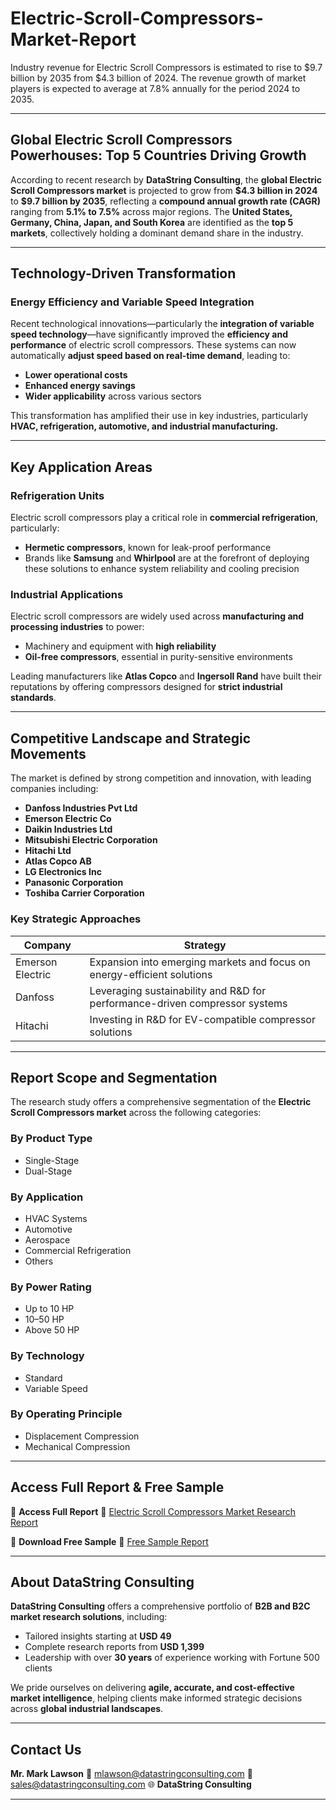# Electric-Scroll-Compressors-Market-Report

Industry revenue for Electric Scroll Compressors is estimated to rise to $9.7 billion by 2035 from $4.3 billion of 2024. The revenue growth of market players is expected to average at 7.8% annually for the period 2024 to 2035.


---

## **Global Electric Scroll Compressors Powerhouses: Top 5 Countries Driving Growth**

According to recent research by **DataString Consulting**, the **global Electric Scroll Compressors market** is projected to grow from **\$4.3 billion in 2024** to **\$9.7 billion by 2035**, reflecting a **compound annual growth rate (CAGR)** ranging from **5.1% to 7.5%** across major regions. The **United States, Germany, China, Japan, and South Korea** are identified as the **top 5 markets**, collectively holding a dominant demand share in the industry.

---

## **Technology-Driven Transformation**

### **Energy Efficiency and Variable Speed Integration**

Recent technological innovations—particularly the **integration of variable speed technology**—have significantly improved the **efficiency and performance** of electric scroll compressors. These systems can now automatically **adjust speed based on real-time demand**, leading to:

* **Lower operational costs**
* **Enhanced energy savings**
* **Wider applicability** across various sectors

This transformation has amplified their use in key industries, particularly **HVAC, refrigeration, automotive, and industrial manufacturing.**

---

## **Key Application Areas**

### **Refrigeration Units**

Electric scroll compressors play a critical role in **commercial refrigeration**, particularly:

* **Hermetic compressors**, known for leak-proof performance
* Brands like **Samsung** and **Whirlpool** are at the forefront of deploying these solutions to enhance system reliability and cooling precision

### **Industrial Applications**

Electric scroll compressors are widely used across **manufacturing and processing industries** to power:

* Machinery and equipment with **high reliability**
* **Oil-free compressors**, essential in purity-sensitive environments

Leading manufacturers like **Atlas Copco** and **Ingersoll Rand** have built their reputations by offering compressors designed for **strict industrial standards**.

---

## **Competitive Landscape and Strategic Movements**

The market is defined by strong competition and innovation, with leading companies including:

* **Danfoss Industries Pvt Ltd**
* **Emerson Electric Co**
* **Daikin Industries Ltd**
* **Mitsubishi Electric Corporation**
* **Hitachi Ltd**
* **Atlas Copco AB**
* **LG Electronics Inc**
* **Panasonic Corporation**
* **Toshiba Carrier Corporation**

### **Key Strategic Approaches**

| **Company**      | **Strategy**                                                                 |
| ---------------- | ---------------------------------------------------------------------------- |
| Emerson Electric | Expansion into emerging markets and focus on energy-efficient solutions      |
| Danfoss          | Leveraging sustainability and R\&D for performance-driven compressor systems |
| Hitachi          | Investing in R\&D for EV-compatible compressor solutions                     |

---

## **Report Scope and Segmentation**

The research study offers a comprehensive segmentation of the **Electric Scroll Compressors market** across the following categories:

### **By Product Type**

* Single-Stage
* Dual-Stage

### **By Application**

* HVAC Systems
* Automotive
* Aerospace
* Commercial Refrigeration
* Others

### **By Power Rating**

* Up to 10 HP
* 10–50 HP
* Above 50 HP

### **By Technology**

* Standard
* Variable Speed

### **By Operating Principle**

* Displacement Compression
* Mechanical Compression

---

## **Access Full Report & Free Sample**

📘 **Access Full Report**
🔗 [Electric Scroll Compressors Market Research Report](https://datastringconsulting.com/industry-analysis/electric-scroll-compressors-market-research-report)

📄 **Download Free Sample**
🔗 [Free Sample Report](https://datastringconsulting.com/downloadsample/electric-scroll-compressors-market-research-report)

---

## **About DataString Consulting**

**DataString Consulting** offers a comprehensive portfolio of **B2B and B2C market research solutions**, including:

* Tailored insights starting at **USD 49**
* Complete research reports from **USD 1,399**
* Leadership with over **30 years** of experience working with Fortune 500 clients

We pride ourselves on delivering **agile, accurate, and cost-effective market intelligence**, helping clients make informed strategic decisions across **global industrial landscapes**.

---

## **Contact Us**

**Mr. Mark Lawson**
📧 [mlawson@datastringconsulting.com](mailto:mlawson@datastringconsulting.com)
📧 [sales@datastringconsulting.com](mailto:sales@datastringconsulting.com)
🌐 **DataString Consulting**

---
